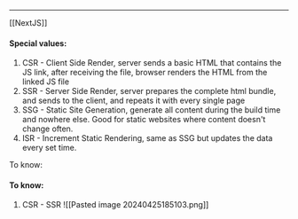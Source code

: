 ***
[[NextJS]]
#### Special values:
1. CSR -  Client Side Render, server sends a basic HTML that contains the JS link, after receiving the file, browser renders the HTML from the linked JS file 
2. SSR - Server Side Render, server prepares the complete html bundle, and sends to the client, and repeats it with every single page  
3. SSG - Static Site Generation, generate all content during the build time and nowhere else. Good for static websites where content doesn't change often. 
4. ISR - Increment Static Rendering, same as SSG but updates the data every set time.  

To know:
#### To know:
1. CSR - SSR
![[Pasted image 20240425185103.png]]

